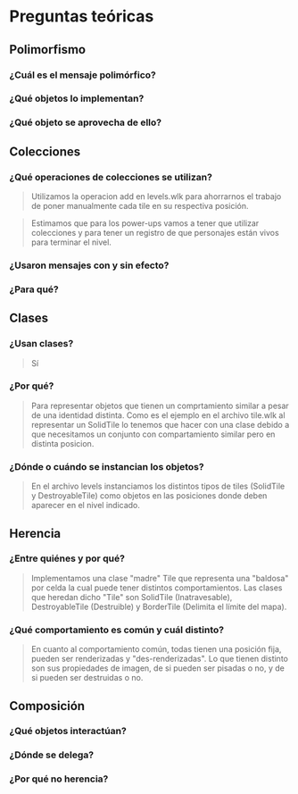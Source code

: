 # Preguntas teóricas

[//]: # ( ----- Polimorfismo -----)

## Polimorfismo

### ¿Cuál es el mensaje polimórfico?

### ¿Qué objetos lo implementan?

### ¿Qué objeto se aprovecha de ello?

[//]: # ( ----- Colecciones ----- )

## Colecciones

### ¿Qué operaciones de colecciones se utilizan?

> Utilizamos la operacion add en levels.wlk para ahorrarnos el trabajo de poner manualmente cada tile en su respectiva posición.

> Estimamos que para los power-ups vamos a tener que utilizar colecciones y para tener un registro de que personajes están vivos para terminar el nivel.

### ¿Usaron mensajes con y sin efecto?

### ¿Para qué?

[//]: # ( ----- Clases ----- )

## Clases

### ¿Usan clases?

> Sí

### ¿Por qué?

>Para representar objetos que tienen un comprtamiento similar a pesar de una identidad distinta. Como es el ejemplo en el archivo tile.wlk al representar un SolidTile lo tenemos que hacer con una clase debido a que necesitamos un conjunto con compartamiento similar pero en distinta posicion.

### ¿Dónde o cuándo se instancian los objetos?

> En el archivo levels instanciamos los distintos tipos de tiles (SolidTile y DestroyableTile) como objetos en las posiciones donde deben aparecer en el nivel indicado.

[//]: # ( ----- Herencia ----- )

## Herencia

### ¿Entre quiénes y por qué?

> Implementamos una clase "madre" Tile que representa una "baldosa" por celda la cual puede tener distintos comportamientos. Las clases que heredan dicho "Tile" son SolidTile (Inatravesable), DestroyableTile (Destruible) y BorderTile (Delimita el límite del mapa).

### ¿Qué comportamiento es común y cuál distinto?

> En cuanto al comportamiento común, todas tienen una posición fija, pueden ser renderizadas y "des-renderizadas". Lo que tienen distinto son sus propiedades de imagen, de si pueden ser pisadas o no, y de si pueden ser destruidas o no.

[//]: # ( ----- Composición ----- )

## Composición

### ¿Qué objetos interactúan?

### ¿Dónde se delega?

### ¿Por qué no herencia?
